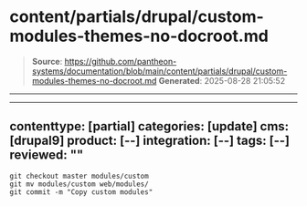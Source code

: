 # content/partials/drupal/custom-modules-themes-no-docroot.md

> **Source**: https://github.com/pantheon-systems/documentation/blob/main/content/partials/drupal/custom-modules-themes-no-docroot.md
> **Generated**: 2025-08-28 21:05:52

---

---
contenttype: [partial]
categories: [update]
cms: [drupal9]
product: [--]
integration: [--]
tags: [--]
reviewed: ""
---

```bash{promptUser:user}
git checkout master modules/custom
git mv modules/custom web/modules/
git commit -m "Copy custom modules"
```
